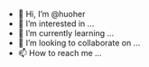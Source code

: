 - 👋 Hi, I’m @huoher
- 👀 I’m interested in ...
- 🌱 I’m currently learning ...
- 💞️ I’m looking to collaborate on ...
- 📫 How to reach me ...

<!---
huoher/huoher is a ✨ special ✨ repository because its `README.md` (this file) appears on your GitHub profile.
You can click the Preview link to take a look at your changes.
--->
